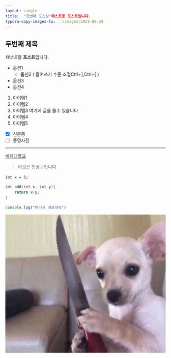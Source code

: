 ```yaml
---
layout: single
title:  "첫번째 포스팅"테스트용 포스트입니다.
typora-copy-images-to: ..\images\2021-08-24
---
```


## 두번째 제목

*테스트*용 **포스트**입니다.

- 옵션1
  - 옵션2 ( 들여쓰기 수준 조절Ctrl+],Ctrl+[ )
- 옵션3
- 옵션4

1. 아이템1
2. 아이템2
3. 아이템3
여기에 글을 쓸수 있습니다
4. 아이템4
5. 아이템5

- [x] 신분증
- [ ] 증명사진

------

[배재대학교](http://www.pcu.ac.kr)

> 이것은 인용구입니다

`int x = 5;`

```c++
int add(int x, int y){
    return x+y;
}
```

`````javascript
console.log("여기서 내보내줘")
`````

![IMG_4674](../images/2021-08-24/IMG_4674-16299430328631.jpg)
